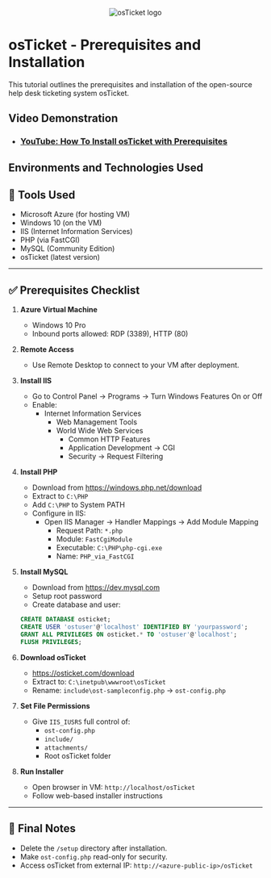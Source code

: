 <p align="center">
<img src="https://i.imgur.com/Clzj7Xs.png" alt="osTicket logo"/>
</p>

<h1>osTicket - Prerequisites and Installation</h1>
This tutorial outlines the prerequisites and installation of the open-source help desk ticketing system osTicket.<br />


<h2>Video Demonstration</h2>

- ### [YouTube: How To Install osTicket with Prerequisites](https://www.youtube.com)

<h2>Environments and Technologies Used</h2>

## 🧰 Tools Used

- Microsoft Azure (for hosting VM)
- Windows 10 (on the VM)
- IIS (Internet Information Services)
- PHP (via FastCGI)
- MySQL (Community Edition)
- osTicket (latest version)

---

## ✅ Prerequisites Checklist

1. **Azure Virtual Machine**
    - Windows 10 Pro
    - Inbound ports allowed: RDP (3389), HTTP (80)

2. **Remote Access**
    - Use Remote Desktop to connect to your VM after deployment.

3. **Install IIS**
    - Go to Control Panel → Programs → Turn Windows Features On or Off
    - Enable:
        - Internet Information Services
            - Web Management Tools
            - World Wide Web Services
                - Common HTTP Features
                - Application Development → CGI
                - Security → Request Filtering

4. **Install PHP**
    - Download from https://windows.php.net/download
    - Extract to `C:\PHP`
    - Add `C:\PHP` to System PATH
    - Configure in IIS:
        - Open IIS Manager → Handler Mappings → Add Module Mapping
            - Request Path: `*.php`
            - Module: `FastCgiModule`
            - Executable: `C:\PHP\php-cgi.exe`
            - Name: `PHP_via_FastCGI`

5. **Install MySQL**
    - Download from https://dev.mysql.com
    - Setup root password
    - Create database and user:

    ```sql
    CREATE DATABASE osticket;
    CREATE USER 'ostuser'@'localhost' IDENTIFIED BY 'yourpassword';
    GRANT ALL PRIVILEGES ON osticket.* TO 'ostuser'@'localhost';
    FLUSH PRIVILEGES;
    ```

6. **Download osTicket**
    - https://osticket.com/download
    - Extract to: `C:\inetpub\wwwroot\osTicket`
    - Rename: `include\ost-sampleconfig.php` → `ost-config.php`

7. **Set File Permissions**
    - Give `IIS_IUSRS` full control of:
        - `ost-config.php`
        - `include/`
        - `attachments/`
        - Root osTicket folder

8. **Run Installer**
    - Open browser in VM: `http://localhost/osTicket`
    - Follow web-based installer instructions

---

## 📌 Final Notes

- Delete the `/setup` directory after installation.
- Make `ost-config.php` read-only for security.
- Access osTicket from external IP: `http://<azure-public-ip>/osTicket`
